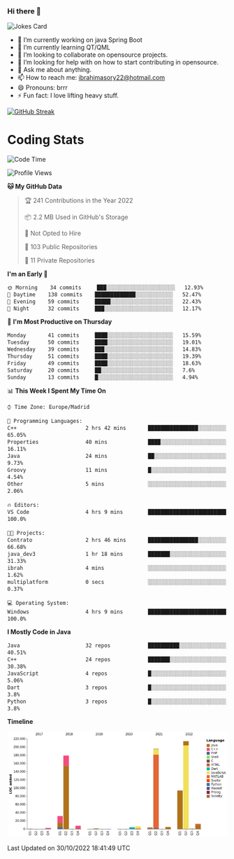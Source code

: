 ### Hi there 👋

![Jokes Card](https://readme-jokes.vercel.app/api)

- 🔭 I’m currently working on java Spring Boot
- 🌱 I’m currently learning QT/QML
- 👯 I’m looking to collaborate on opensource projects. 
- 🤔 I’m looking for help with on how to start contributing in opensource.
- 💬 Ask me about anything. 
- 📫 How to reach me: ibrahimasory22@hotmail.com
- 😄 Pronouns: brrr
- ⚡ Fun fact: I love lifting heavy stuff.

[![GitHub Streak](https://github-readme-streak-stats.herokuapp.com/?user=sorydi3)](https://git.io/streak-stats)

Coding Stats
============


<!--START_SECTION:waka-->
![Code Time](http://img.shields.io/badge/Code%20Time-2%20hrs%2036%20mins-blue)

![Profile Views](http://img.shields.io/badge/Profile%20Views-90-blue)

**🐱 My GitHub Data** 

> 🏆 241 Contributions in the Year 2022
 > 
> 📦 2.2 MB Used in GitHub's Storage 
 > 
> 🚫 Not Opted to Hire
 > 
> 📜 103 Public Repositories 
 > 
> 🔑 11 Private Repositories  
 > 
**I'm an Early 🐤** 

```text
🌞 Morning    34 commits     ███░░░░░░░░░░░░░░░░░░░░░░   12.93% 
🌆 Daytime    138 commits    █████████████░░░░░░░░░░░░   52.47% 
🌃 Evening    59 commits     █████░░░░░░░░░░░░░░░░░░░░   22.43% 
🌙 Night      32 commits     ███░░░░░░░░░░░░░░░░░░░░░░   12.17%

```
📅 **I'm Most Productive on Thursday** 

```text
Monday       41 commits     ████░░░░░░░░░░░░░░░░░░░░░   15.59% 
Tuesday      50 commits     ████░░░░░░░░░░░░░░░░░░░░░   19.01% 
Wednesday    39 commits     ███░░░░░░░░░░░░░░░░░░░░░░   14.83% 
Thursday     51 commits     ████░░░░░░░░░░░░░░░░░░░░░   19.39% 
Friday       49 commits     ████░░░░░░░░░░░░░░░░░░░░░   18.63% 
Saturday     20 commits     ██░░░░░░░░░░░░░░░░░░░░░░░   7.6% 
Sunday       13 commits     █░░░░░░░░░░░░░░░░░░░░░░░░   4.94%

```


📊 **This Week I Spent My Time On** 

```text
⌚︎ Time Zone: Europe/Madrid

💬 Programming Languages: 
C++                      2 hrs 42 mins       ████████████████░░░░░░░░░   65.05% 
Properties               40 mins             ████░░░░░░░░░░░░░░░░░░░░░   16.11% 
Java                     24 mins             ██░░░░░░░░░░░░░░░░░░░░░░░   9.73% 
Groovy                   11 mins             █░░░░░░░░░░░░░░░░░░░░░░░░   4.54% 
Other                    5 mins              ░░░░░░░░░░░░░░░░░░░░░░░░░   2.06%

🔥 Editors: 
VS Code                  4 hrs 9 mins        █████████████████████████   100.0%

🐱‍💻 Projects: 
Contrato                 2 hrs 46 mins       ████████████████░░░░░░░░░   66.68% 
java_dev3                1 hr 18 mins        ███████░░░░░░░░░░░░░░░░░░   31.33% 
ibrah                    4 mins              ░░░░░░░░░░░░░░░░░░░░░░░░░   1.62% 
multiplatform            0 secs              ░░░░░░░░░░░░░░░░░░░░░░░░░   0.37%

💻 Operating System: 
Windows                  4 hrs 9 mins        █████████████████████████   100.0%

```

**I Mostly Code in Java** 

```text
Java                     32 repos            ██████████░░░░░░░░░░░░░░░   40.51% 
C++                      24 repos            ███████░░░░░░░░░░░░░░░░░░   30.38% 
JavaScript               4 repos             █░░░░░░░░░░░░░░░░░░░░░░░░   5.06% 
Dart                     3 repos             █░░░░░░░░░░░░░░░░░░░░░░░░   3.8% 
Python                   3 repos             █░░░░░░░░░░░░░░░░░░░░░░░░   3.8%

```


**Timeline**

![Chart not found](https://raw.githubusercontent.com/sorydi3/sorydi3/main/charts/bar_graph.png) 


 Last Updated on 30/10/2022 18:41:49 UTC
<!--END_SECTION:waka-->

